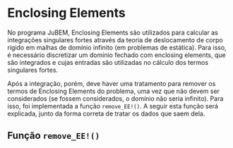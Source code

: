 # Enclosing Elements

No programa JuBEM, Enclosing Elements são utilizados para calcular as integrações singulares fortes através da teoria de deslocamento de corpo rígido em malhas de domínio infinito (em problemas de estática). Para isso, é necessário discretizar um domínio fechado com enclosing elements, que são integrados e cujas entradas são utilizadas no cálculo dos termos singulares fortes.

Após a integração, porém, deve haver uma tratamento para remover os termos de Enclosing Elements do problema, uma vez que não devem ser considerados (se fossem considerados, o domínio não seria infinito). Para isso, foi implementada a função `remove_EE!()`. A seguir esta função será explicada, junto da forma correta de tratar os dados que saem dela.

## Função `remove_EE!()`

